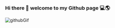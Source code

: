 ### Hi there 👋 welcome to my Github page 💻🌎
![githubGif](https://user-images.githubusercontent.com/105271561/190592600-fc8b5c69-a838-41d4-b0e7-3bfc603a0117.gif)


<!--
**pierre1500/pierre1500** is a ✨ _special_ ✨ repository because its `README.md` (this file) appears on your GitHub profile.

Here are some ideas to get you started:

- 🔭 I’m currently working on ...
- 🌱 I’m currently learning ...
- 👯 I’m looking to collaborate on ...
- 🤔 I’m looking for help with ...
- 💬 Ask me about ...
- 📫 How to reach me: ...
- 😄 Pronouns: ...
- ⚡ Fun fact: ...
-->
